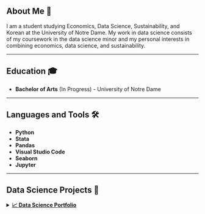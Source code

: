 ## About Me 👋
I am a student studying Economics, Data Science, Sustainability, and Korean at the University of Notre Dame. My work in data science consists of my coursework in the data science minor and my personal interests in combining economics, data science, and sustainability. 
___
## Education 🎓
- **Bachelor of Arts** (In Progress) - University of Notre Dame
___
## Languages and Tools 🛠️
- **Python**
- **Stata**
- **Pandas**
- **Visual Studio Code**
- **Seaborn**
- **Jupyter**

___
## Data Science Projects 🚀
<details><summary>
<a href='(https://github.com/jmikovits/Mikovits-Data-Science-Portfolio)'><strong>📈 Data Science Portfolio</strong></a>
</summary>
<ul>
  <li>Practicing exploratory data analysis on real-world data
  <li>Visualizing data and dashboards
  <li>Including work related to machine learning models, LLMs, and model evaluations
  <li>Showcasing Jupyter Notebooks for solving specific data problems
</ul>
___
## Let's Connect 🌐
📍 **South Bend, Indiana / Spring Arbor, Michigan**  
📧 **Email:** ([contact@jmikclan@gmail.com](jmikclan@gmail.com)  
🔗 **LinkedIn:** [jonathan](https://www.linkedin.com/in/jonathan-mikovits/)  
👨‍💻 **GitHub:** [jmikovits](https://github.com/jmikovits)



